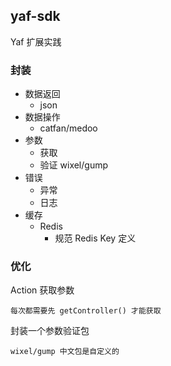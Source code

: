## yaf-sdk

Yaf 扩展实践

### 封装

- 数据返回
    - json
- 数据操作
    - catfan/medoo
- 参数
    - 获取
    - 验证 wixel/gump
- 错误
    - 异常
    - 日志
- 缓存
    - Redis
        - 规范 Redis Key 定义

### 优化

Action 获取参数

    每次都需要先 getController() 才能获取

封装一个参数验证包

    wixel/gump 中文包是自定义的
